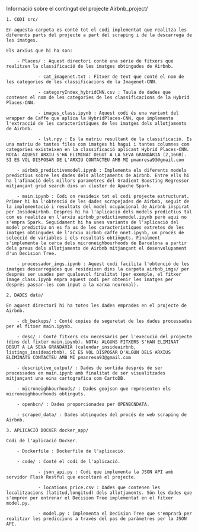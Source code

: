 Informació sobre el contingut del projecte Airbnb_project/

    1. CODI src/
    
    En aquesta carpeta es conté tot el codi implementat que realitza les diferents parts del projecte a part del scraping i de la descarrega de les imatges.
    
    Els arxius que hi ha son:
    
        - Places/ : Aquest directori conté una sèrie de fitxers que realitzen la classificació de les imatges obtingudes de Airbnb.
                
                - cat_imagenet.txt : Fitxer de text que conté el nom de les categories de les classificacions de la Imagenet-CNN.
                
                - categoryIndex_hybridCNN.csv : Taula de dades que contenen el nom de les categories de les classificacions de la Hybrid Places-CNN.
                
                - images_class.ipynb : Aquest codi és una variant del wrapper de Caffe que aplica la HybridPlaces-CNN, que implementa l'extracció de les característiques de les imatges dels allotjaments de Airbnb.
                
                - lst.npy : Es la matriu resultant de la classificació. Es una matriu de tantes files com imatges hi hagui i tantes columnes com categories existeixen en la classificació aplicant Hybrid Places-CNN. NOTA: AQUEST ARXIU S'HA ELIMINAT DEGUT A LA SEVA GRANDÀRIA (2,16GB). SI ES VOL DISPOSAR DE L'ARXIU CONTACTEU AMB MI pmanresa93@gmail.com
        
        - airbnb_predictivemodel.ipynb : Implementa els diferents models predictius sobre les dades dels allotjaments de Airbnb. Entre ells hi ha l'afinació dels millors parametres del Gradient Boosting Regressor mitjançant grid search dins un cluster de Apache Spark.
        
        - main.ipynb : Codi on resideix tot el codi projecte estructurat. Primer hi ha l'obtenció de les dades scrapejades de Airbnb, seguit de la implementació i resultats del model ocupacional de Airbnb inspirat per InsideAirbnb. Despres hi ha l'aplicació dels models predictius tal com es realitza en l'arxiu airbnb_predictivemodel.ipynb però aqui no s'empra Spark. Seguidament hi ha unes variants de l'aplicació del model predictiu on es fa us de les característiques extretes de les imatges obtingudes de l'arxiu airbnb_caffe_nnet.ipynb, un procés de selecció de variables i els resultats obtinguts. Finalment s'implementa la cerca dels microneighbourhoods de Barcelona a partir dels preus dels allotjaments de Airbnb mitjançant el desenvolupament d'un Decision Tree.
        
        - processador_imgs.ipynb : Aquest codi facilita l'obtenció de les imatges descarregades que resideixen dins la carpeta airbnb_imgs/ per després ser usades per qualsevol finalitat (per exemple, el fitxer image_class.ipynb empra aquest codi per obtenir les imatges per després passar-les com input a la xarxa neuronal).
        
    2. DADES data/
    
    En aquest directori hi ha totes les dades emprades en el projecte de Airbnb.
    
        - db_backups/ : Conté copies de seguretat de les dades processades per el fitxer main.ipynb.
        
        - desc/ : Conté fitxers csv necessaris per l'execució del projecte (dins del fixter main.ipynb). NOTA: ALGUNS FITXERS S'HAN ELIMINAT DEGUT A LA SEVA GRANDÀRIA (calendar_insideairbnb, listings_insideairbnb). SI ES VOL DISPOSAR D'ALGUN DELS ARXIUS ELIMINATS CONTACTEU AMB MI pmanresa93@gmail.com
        
        - descriptive_output/ : Dades de sortida després de ser processades en main.ipynb amb finalitat de ser visualitzades mitjançant una eina cartografica com CartoDB.
        
        - microneighbourhoods/ : Dades geojson que representen els microneighbourhoods obtinguts.
        
        - openbcn/ : Dades proporcionades per OPENBCNDATA.
        
        - scraped_data/ : Dades obtingudes del procés de web scraping de Airbnb.
        
    3. APLICACIÓ DOCKER docker_app/
    
    Codi de l'aplicació Docker.
    
        - Dockerfile : Dockerfile de l'aplicació.
        
        - code/ : Conté el codi de l'aplicació. 
        
                - json_api.py : Codi que implementa la JSON API amb servidor Flask Restful que escoltarà el projecte. 
                
                - locations_price.csv : Dades que contenen les localitzacions (latitud,longitud) dels allotjaments. Són les dades que s'empren per entrenar el Decision Tree implementat en el fitxer model.py.
                
                - model.py : Implementa el Decision Tree que s'emprarà per realitzar les prediccions a través del pas de paràmetres per la JSON API. 
                
    
    
    
